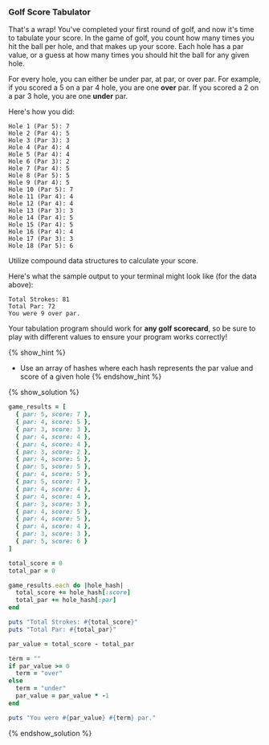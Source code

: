 ### Golf Score Tabulator

That's a wrap! You've completed your first round of golf,
and now it's time to tabulate your score.
In the game of golf, you count how many times you hit the ball per hole,
and that makes up your score. Each hole has a par value,
or a guess at how many times you should hit the ball for any given hole.

For every hole, you can either be under par, at par, or over par.
For example, if you scored a 5 on a par 4 hole, you are one **over** par.
If you scored a 2 on a par 3 hole, you are one **under** par.

Here's how you did:

```no-highlight
Hole 1 (Par 5): 7
Hole 2 (Par 4): 5
Hole 3 (Par 3): 3
Hole 4 (Par 4): 4
Hole 5 (Par 4): 4
Hole 6 (Par 3): 2
Hole 7 (Par 4): 5
Hole 8 (Par 5): 5
Hole 9 (Par 4): 5
Hole 10 (Par 5): 7
Hole 11 (Par 4): 4
Hole 12 (Par 4): 4
Hole 13 (Par 3): 3
Hole 14 (Par 4): 5
Hole 15 (Par 4): 5
Hole 16 (Par 4): 4
Hole 17 (Par 3): 3
Hole 18 (Par 5): 6
```

Utilize compound data structures to calculate your score.

Here's what the sample output to your terminal might look like (for the data above):

```no-highlight
Total Strokes: 81
Total Par: 72
You were 9 over par.
```

Your tabulation program should work for **any golf scorecard**,
so be sure to play with different values to ensure your
program works correctly!

{% show_hint %}
* Use an array of hashes where each hash represents the par value
  and score of a given hole
{% endshow_hint %}

{% show_solution %}
```ruby
game_results = [
  { par: 5, score: 7 },
  { par: 4, score: 5 },
  { par: 3, score: 3 },
  { par: 4, score: 4 },
  { par: 4, score: 4 },
  { par: 3, score: 2 },
  { par: 4, score: 5 },
  { par: 5, score: 5 },
  { par: 4, score: 5 },
  { par: 5, score: 7 },
  { par: 4, score: 4 },
  { par: 4, score: 4 },
  { par: 3, score: 3 },
  { par: 4, score: 5 },
  { par: 4, score: 5 },
  { par: 4, score: 4 },
  { par: 3, score: 3 },
  { par: 5, score: 6 }
]

total_score = 0
total_par = 0

game_results.each do |hole_hash|
  total_score += hole_hash[:score]
  total_par += hole_hash[:par]
end

puts "Total Strokes: #{total_score}"
puts "Total Par: #{total_par}"

par_value = total_score - total_par

term = ""
if par_value >= 0
  term = "over"
else
  term = "under"
  par_value = par_value * -1
end

puts "You were #{par_value} #{term} par."
```
{% endshow_solution %}
